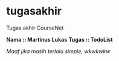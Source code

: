 # tugasakhir
Tugas akhir CourseNet

**Nama  :: Martinus Lukas**
**Tugas :: TodoList**

_Maaf jika masih terlalu simple, wkwkwkw_
